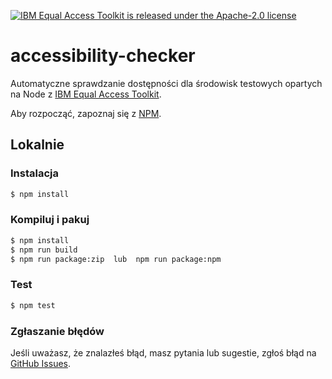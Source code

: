 [![IBM Equal Access Toolkit is released under the Apache-2.0 license](https://img.shields.io/badge/license-Apache--2.0-blue.svg)](./LICENSE)

# accessibility-checker
Automatyczne sprawdzanie dostępności dla środowisk testowych opartych na Node z [IBM Equal Access Toolkit](https://ibm.com/able/toolkit).

Aby rozpocząć, zapoznaj się z [NPM](https://www.npmjs.com/package/accessibility-checker).

## Lokalnie

### Instalacja

```bash
$ npm install
```

### Kompiluj i pakuj

```bash
$ npm install
$ npm run build
$ npm run package:zip  lub  npm run package:npm
```

### Test

```bash
$ npm test
```

### Zgłaszanie błędów

Jeśli uważasz, że znalazłeś błąd, masz pytania lub sugestie, zgłoś błąd na [GitHub Issues](https://github.com/IBMa/equal-access/issues).
